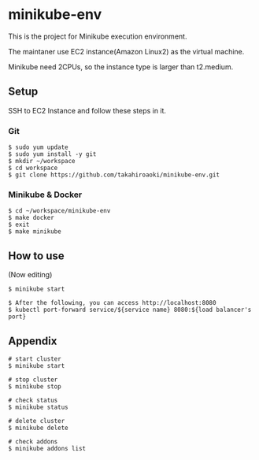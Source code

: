# minikube-env

This is the project for Minikube execution environment.

The maintaner use EC2 instance(Amazon Linux2) as the virtual machine.

Minikube need 2CPUs, so the instance type is larger than t2.medium.

## Setup
SSH to EC2 Instance and follow these steps in it.

### Git
```
$ sudo yum update
$ sudo yum install -y git
$ mkdir ~/workspace
$ cd workspace
$ git clone https://github.com/takahiroaoki/minikube-env.git
```

### Minikube & Docker
```
$ cd ~/workspace/minikube-env
$ make docker
$ exit
$ make minikube
```

## How to use
(Now editing)
```
$ minikube start

$ After the following, you can access http://localhost:8080
$ kubectl port-forward service/${service name} 8080:${load balancer's port}
```

## Appendix
```
# start cluster
$ minikube start

# stop cluster
$ minikube stop

# check status
$ minikube status

# delete cluster
$ minikube delete

# check addons
$ minikube addons list
```